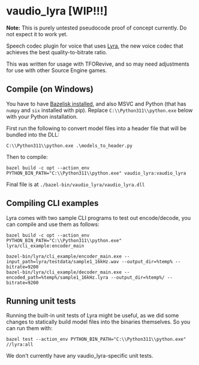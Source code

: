 # vaudio_lyra [WIP!!!]

**Note:** This is purely untested pseudocode proof of concept currently. Do not expect it to work yet.

Speech codec plugin for voice that uses [Lyra](https://github.com/google/lyra), the new voice codec that achieves the best quality-to-bitrate ratio.

This was written for usage with TFORevive, and so may need adjustments for use with other Source Engine games.

## Compile (on Windows)

You have to have [Bazelisk installed](https://bazel.build/install/bazelisk), and also MSVC and Python (that has `numpy` and `six` installed with pip). Replace `C:\\Python311\\python.exe` below with your Python installation.

First run the following to convert model files into a header file that will be bundled into the DLL:
```
C:\\Python311\\python.exe .\models_to_header.py
```

Then to compile:

```
bazel build -c opt --action_env PYTHON_BIN_PATH="C:\\Python311\\python.exe" vaudio_lyra:vaudio_lyra
```

Final file is at `./bazel-bin/vaudio_lyra/vaudio_lyra.dll`

## Compiling CLI examples

Lyra comes with two sample CLI programs to test out encode/decode, you can compile and use them as follows:
```
bazel build -c opt --action_env PYTHON_BIN_PATH="C:\\Python311\\python.exe" lyra/cli_example:encoder_main

bazel-bin/lyra/cli_example/encoder_main.exe --input_path=lyra/testdata/sample1_16kHz.wav --output_dir=%temp% --bitrate=9200
bazel-bin/lyra/cli_example/decoder_main.exe --encoded_path=%temp%/sample1_16kHz.lyra --output_dir=%temp%/ --bitrate=9200
```

## Running unit tests

Running the built-in unit tests of Lyra might be useful, as we did some changes to statically build model files into the binaries themselves. So you can run them with:
```
bazel test --action_env PYTHON_BIN_PATH="C:\\Python311\\python.exe" //lyra:all
```

We don't currently have any vaudio_lyra-specific unit tests.

